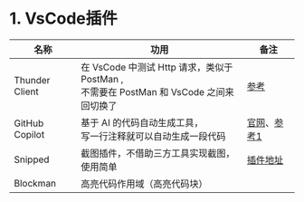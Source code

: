 # 1. VsCode插件

名称|功用|备注
---|---|---
Thunder Client | 在 VsCode 中测试 Http 请求，类似于 PostMan , <br>不需要在 PostMan 和 VsCode 之间来回切换了 | [参考](https://mp.weixin.qq.com/s/3-gQxQpiKG6jje79UQUBBQ)
GitHub Copilot | 基于 AI 的代码自动生成工具，<br>写一行注释就可以自动生成一段代码 | [官网](https://copilot.github.com/)、[参考1](https://mp.weixin.qq.com/s/3-gQxQpiKG6jje79UQUBBQ)
Snipped | 截图插件，不借助三方工具实现截图，使用简单 | [插件地址](https://marketplace.visualstudio.com/items?itemName=JeffersonLicet.snipped&ssr=true#overview)
Blockman | 高亮代码作用域（高亮代码块） | 